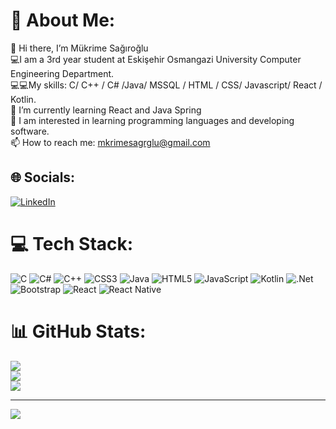# 💫 About Me:
👋 Hi there, I’m Mükrime Sağıroğlu<br>💻I am a 3rd year student at Eskişehir Osmangazi University Computer Engineering Department.<br>💻💻My skills: C/ C++ / C# /Java/ MSSQL / HTML / CSS/ Javascript/ React / Kotlin.<br>🌱 I’m currently learning React and Java Spring<br>👀 I am interested in learning programming languages and developing software.<br>📫 How to reach me: mkrimesagrglu@gmail.com

## 🌐 Socials:
[![LinkedIn](https://img.shields.io/badge/LinkedIn-%230077B5.svg?logo=linkedin&logoColor=white)](https://www.linkedin.com/in/m%C3%BCkrime-sa%C4%9F%C4%B1ro%C4%9Flu-68834a202/) 

# 💻 Tech Stack:
![C](https://img.shields.io/badge/c-%2300599C.svg?style=for-the-badge&logo=c&logoColor=white) ![C#](https://img.shields.io/badge/c%23-%23239120.svg?style=for-the-badge&logo=c-sharp&logoColor=white) ![C++](https://img.shields.io/badge/c++-%2300599C.svg?style=for-the-badge&logo=c%2B%2B&logoColor=white) ![CSS3](https://img.shields.io/badge/css3-%231572B6.svg?style=for-the-badge&logo=css3&logoColor=white) ![Java](https://img.shields.io/badge/java-%23ED8B00.svg?style=for-the-badge&logo=java&logoColor=white) ![HTML5](https://img.shields.io/badge/html5-%23E34F26.svg?style=for-the-badge&logo=html5&logoColor=white) ![JavaScript](https://img.shields.io/badge/javascript-%23323330.svg?style=for-the-badge&logo=javascript&logoColor=%23F7DF1E) ![Kotlin](https://img.shields.io/badge/kotlin-%230095D5.svg?style=for-the-badge&logo=kotlin&logoColor=white) ![.Net](https://img.shields.io/badge/.NET-5C2D91?style=for-the-badge&logo=.net&logoColor=white) ![Bootstrap](https://img.shields.io/badge/bootstrap-%23563D7C.svg?style=for-the-badge&logo=bootstrap&logoColor=white) ![React](https://img.shields.io/badge/react-%2320232a.svg?style=for-the-badge&logo=react&logoColor=%2361DAFB) ![React Native](https://img.shields.io/badge/react_native-%2320232a.svg?style=for-the-badge&logo=react&logoColor=%2361DAFB)

# 📊 GitHub Stats:
![](https://github-readme-stats.vercel.app/api?username=mukrime-s&theme=vue-dark&hide_border=true&include_all_commits=false&count_private=false)<br/>
![](https://github-readme-streak-stats.herokuapp.com/?user=mukrime-s&theme=vue-dark&hide_border=true)<br/>
![](https://github-readme-stats.vercel.app/api/top-langs/?username=mukrime-s&theme=vue-dark&hide_border=true&include_all_commits=false&count_private=false&layout=compact)

---
[![](https://visitcount.itsvg.in/api?id=mukrime-s&icon=0&color=1)](https://visitcount.itsvg.in)

<!-- Proudly created with GPRM ( https://gprm.itsvg.in ) -->
